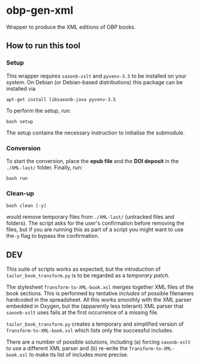 # obp-gen-xml
Wrapper to produce the XML editions of OBP books.

## How to run this tool
### Setup
This wrapper requires `saxonb-xslt` and `pyvenv-3.5` to be installed on your system. On Debian (or Debian-based distributions) this package can be installed via

`apt-get install libsaxonb-java pyvenv-3.5`

To perform the setup, run:

`bash setup`

The setup contains the necessary instruction to initialise the submodule.

### Conversion
To start the conversion, place the **epub file** and the **DOI deposit** in the `./XML-last/` folder. Finally, run:

`bash run`

### Clean-up

`bash clean [-y]`

would remove temporary files from `./XML-last/` (untracked files and folders). The script asks for the user's confirmation before removing the files, but if you are running this as part of a script you might want to use the`-y` flag to bypass the confirmation. 

## DEV
This suite of scripts works as expected, but the introduction of `tailor_book_transform.py` is to be regarded as a _temporary patch_.

The stylesheet `Transform-to-XML-book.xsl` merges together XML files of the book sections. This is performed by tentative _includes_ of possible filenames hardcoded in the spreadsheet. All this works smoothly with the XML parser embedded in Oxygen, but the (apparently less tolerant) XML parser that `saxonb-xslt` uses fails at the first occurrence of a missing file.

`tailor_book_transform.py` creates a temporary and simplified version of `Transform-to-XML-book.xsl` which lists only the successful includes.

There are a number of possible solutions, including (a) forcing `saxonb-xslt` to use a different XML parser and (b) re-write the `Transform-to-XML-book.xsl` to make its list of includes more precise.
